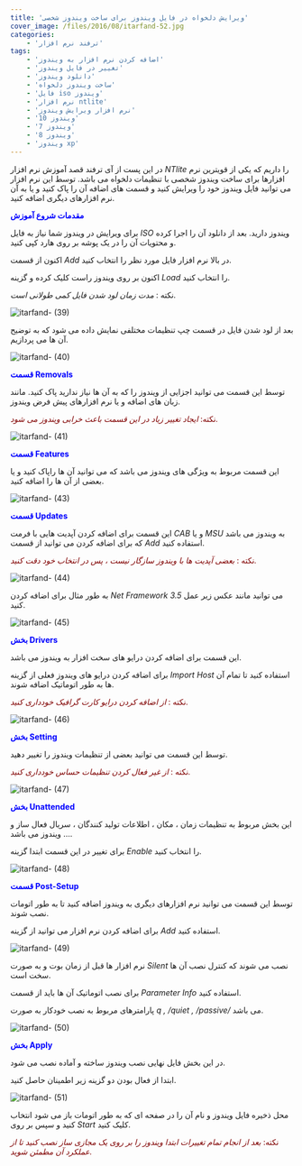 ```yaml
---
title: 'ویرایش دلخواه در فایل ویندوز برای ساخت ویندوز شخصی'
cover_image: /files/2016/08/itarfand-52.jpg
categories:
    - 'ترفند نرم افزار'
tags:
    - 'اضافه کردن نرم افزار به ویندوز'
    - 'تغییر در فایل ویندوز'
    - 'دانلود ویندوز'
    - 'ساخت ویندوز دلخواه'
    - 'فایل iso ویندوز'
    - 'نرم افزار ntlite'
    - 'نرم افزار ویرایش ویندوز'
    - 'ویندوز 10'
    - 'ویندوز 7'
    - 'ویندوز 8'
    - 'ویندوز xp'
---
```


در این پست از آی ترفند قصد آموزش نرم افزار *NTlite* را داریم که یکی از قویترین نرم افزارها برای ساخت ویندوز شخصی با تنظیمات دلخواه می باشد. توسط این نرم افزار می توانید فایل ویندوز خود را ویرایش کنید و قسمت های اضافه آن را پاک کنید و یا به آن نرم افزارهای دیگری اضافه کنید.

<span style="color: #0000ff;">**مقدمات شروع آموزش**</span>

برای ویرایش در ویندوز شما نیاز به فایل *ISO* ویندوز دارید. بعد از دانلود آن را اجرا کرده و محتویات آن را در یک پوشه بر روی هارد کپی کنید.

اکنون از قسمت *Add* در بالا نرم افزار فایل مورد نظر را انتخاب کنید.

اکنون بر روی ویندوز راست کلیک کرده و گزینه *Load* را انتخاب کنید.

نکته : *مدت زمان لود شدن فایل کمی طولانی است.*

![itarfand- (39)](/files/2016/08/itarfand-39.jpg)  

بعد از لود شدن فایل در قسمت چپ تنظیمات مختلفی نمایش داده می شود که به توضیح آن ها می پردازیم.

![itarfand- (40)](/files/2016/08/itarfand-40.jpg)  

<span style="color: #0000ff;">**قسمت Removals**</span>

توسط این قسمت می توانید اجزایی از ویندوز را که به آن ها نیاز ندارید پاک کنید. مانند زبان های اضافه و یا نرم افزارهای پیش فرض ویندوز.

<span style="color: #800000;">نکته: *ایجاد تغییر زیاد در این قسمت باعث خرابی ویندوز می شود.*</span>

![itarfand- (41)](/files/2016/08/itarfand-41.jpg)  

<span style="color: #0000ff;">**قسمت Features**</span>

این قسمت مربوط به ویژگی های ویندوز می باشد که می توانید آن ها راپاک کنید و یا بعضی از آن ها را اضافه کنید.

![itarfand- (43)](/files/2016/08/itarfand-43.jpg)  

<span style="color: #0000ff;">**قسمت Updates**</span>

این قسمت برای اضافه کردن آپدیت هایی با فرمت *CAB* و یا *MSU* به ویندوز می باشد که برای اضافه کردن می توانید از قسمت *Add* استفاده کنید.

<span style="color: #800000;">نکته : *بعضی آپدیت ها با ویندوز سازگار نیست ، پس در انتخاب خود دقت کنید.*</span>

![itarfand- (44)](/files/2016/08/itarfand-44.jpg)  

به طور مثال برای اضافه کردن *Net Framework 3.5* می توانید مانند عکس زیر عمل کنید.

![itarfand- (45)](/files/2016/08/itarfand-45.jpg)  

<span style="color: #0000ff;">**بخش Drivers**</span>

این قسمت برای اضافه کردن درایو های سخت افزار به ویندوز می باشد.

برای اضافه کردن درایو های ویندوز فعلی از گزینه *Import Host* استفاده کنید تا تمام آن ها به طور اتوماتیک اضافه شوند.

<span style="color: #800000;">نکته : *از اضافه کردن درایو کارت گرافیک خودداری کنید.*</span>

![itarfand- (46)](/files/2016/08/itarfand-46.jpg)  

<span style="color: #0000ff;">**بخش Setting**</span>

توسط این قسمت می توانید بعضی از تنظیمات ویندوز را تغییر دهید.

<span style="color: #800000;">نکته : *از غیر فعال کردن تنظیمات حساس خودداری کنید.*</span>

![itarfand- (47)](/files/2016/08/itarfand-47.jpg)  

<span style="color: #0000ff;">**بخش Unattended**</span>

این بخش مربوط به تنظیمات زمان ، مکان ، اطلاعات تولید کنندگان ، سریال فعال ساز و … ویندوز می باشد.

برای تغییر در این قسمت ابتدا گزینه *Enable* را انتخاب کنید.

![itarfand- (48)](/files/2016/08/itarfand-48.jpg)  

<span style="color: #0000ff;">**قسمت Post-Setup**</span>

توسط این قسمت می توانید نرم افزارهای دیگری به ویندوز اضافه کنید تا به طور اتومات نصب شوند.

برای اضافه کردن نرم افزار می توانید از گزینه *Add* استفاده کنید.

![itarfand- (49)](/files/2016/08/itarfand-49.jpg)  

نرم افزار ها قبل از زمان بوت و به صورت *Silent* نصب می شوند که کنترل نصب آن ها سخت است.

برای نصب اتوماتیک آن ها باید از قسمت *Parameter Info* استفاده کنید.

پارامترهای مربوط به نصب خودکار به صورت *q , /quiet , /passive/* می باشد.

![itarfand- (50)](/files/2016/08/itarfand-50.jpg)  

<span style="color: #0000ff;">**بخش Apply**</span>

در این بخش فایل نهایی نصب ویندوز ساخته و آماده نصب می شود.

ابتدا از فعال بودن دو گزینه زیر اطمینان حاصل کنید.

![itarfand- (51)](/files/2016/08/itarfand-51.jpg)  

محل ذخیره فایل ویندوز و نام آن را در صفحه ای که به طور اتومات باز می شود انتخاب کنید و سپس بر روی *Start* کلیک کنید.

<span style="color: #800000;">نکته: *بعد از انجام تمام تغییرات ابتدا ویندوز را بر روی یک مجازی ساز نصب کنید تا از عملکرد آن مطمئن شوید.*</span>